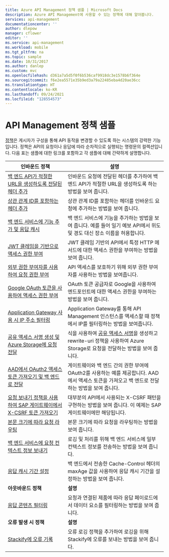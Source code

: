 ```yaml
---
title: Azure API Management 정책 샘플 | Microsoft Docs
description: Azure API Management에 사용할 수 있는 정책에 대해 알아봅니다.
services: api-management
documentationcenter: ''
author: dlepow
manager: cflower
editor: ''
ms.service: api-management
ms.workload: mobile
ms.tgt_pltfrm: na
ms.topic: sample
ms.date: 10/31/2017
ms.author: danlep
ms.custom: mvc
ms.openlocfilehash: d361a7a5d5f0f6b536caf9918dc3e1578b6f364e
ms.sourcegitcommit: f6e2ea5571e35b9ed3a79a22485eba4d20ae36cc
ms.translationtype: HT
ms.contentlocale: ko-KR
ms.lasthandoff: 09/24/2021
ms.locfileid: "128554573"
---
```

# <a name="api-management-policy-samples"></a>API Management 정책 샘플

[정책](../api-management-howto-policies.md)은 게시자가 구성을 통해 API 동작을 변경할 수 있도록 하는 시스템의 강력한 기능입니다. 정책은 API의 요청이나 응답에 따라 순차적으로 실행되는 명령문의 컬렉션입니다. 다음 표는 샘플에 대한 링크를 포함하고 각 샘플에 대해 간략하게 설명합니다.

| 인바운드 정책 | 설명 |
| ---------------- | ----------- |
| [백 엔드 API가 적절한 URL을 생성하도록 전달된 헤더 추가](./set-header-to-enable-backend-to-construct-urls.md) | 인바운드 요청에 전달된 헤더를 추가하여 백 엔드 API가 적절한 URL을 생성하도록 하는 방법을 보여 줍니다.                                                                                                        |
| [상관 관계 ID를 포함하는 헤더 추가](./add-correlation-id.md)                                                             | 상관 관계 ID를 포함하는 헤더를 인바운드 요청에 추가하는 방법을 보여 줍니다.                                                                                                                                        |
| [백 엔드 서비스에 기능 추가 및 응답 캐시](./cache-response.md)                                             | 백 엔드 서비스에 기능을 추가하는 방법을 보여 줍니다. 예를 들어 일기 예보 API에서 위도 및 경도 대신 장소 이름을 허용합니다.                                                                    |
| [JWT 클레임을 기반으로 액세스 권한 부여](./authorize-request-based-on-jwt-claims.md)                                              | JWT 클레임 기반의 API에서 특정 HTTP 메서드에 대한 액세스 권한을 부여하는 방법을 보여 줍니다.                                                                                                                                       |
| [외부 권한 부여자를 사용하여 요청 권한 부여](./authorize-request-using-external-authorizer.md)                                                   | API 액세스를 보호하기 위해 외부 권한 부여자를 사용하는 방법을 보여줍니다.                                                                                                                                                               |
| [Google OAuth 토큰을 사용하여 액세스 권한 부여](./use-google-as-oauth-token-provider.md)                                            | OAuth 토큰 공급자로 Google을 사용하여 엔드포인트에 대한 액세스 권한을 부여하는 방법을 보여 줍니다.                                                                                                                                    |
| [Application Gateway 사용 시 IP 주소 필터링](./filter-ip-addresses-when-using-appgw.md) | Application Gateway를 통해 API Management 인스턴스를 액세스할 때 정책에서 IP를 필터링하는 방법을 보여줍니다.
| [공유 액세스 서명 생성 및 Azure Storage에 요청 전달](./generate-shared-access-signature.md)                  | 식을 사용하여 [공유 액세스 서명](../../storage/common/storage-sas-overview.md)을 생성하고 rewrite-uri 정책을 사용하여 Azure Storage로 요청을 전달하는 방법을 보여 줍니다. |
| [AAD에서 OAuth2 액세스 토큰 가져오기 및 백 엔드로 전달](./use-oauth2-for-authorization.md)                             | 게이트웨이와 백 엔드 간의 권한 부여에 OAuth2를 사용하는 예를 제공합니다. AAD에서 액세스 토큰을 가져오고 백 엔드로 전달하는 방법을 보여 줍니다.                                                    |
| [요청 보내기 정책을 사용하여 SAP 게이트웨이에서 X-CSRF 토큰 가져오기](./get-x-csrf-token-from-sap-gateway.md)                           | 대부분의 API에서 사용되는 X-CSRF 패턴을 구현하는 방법을 보여 줍니다. 이 예제는 SAP 게이트웨이에만 해당됩니다.                                                                                                                           |
| [본문 크기에 따라 요청 라우팅](./route-requests-based-on-size.md)                                            | 본문 크기에 따라 요청을 라우팅하는 방법을 보여 줍니다.                                                                                                                                                       |
| [백 엔드 서비스에 요청 컨텍스트 정보 보내기](./send-request-context-info-to-backend-service.md)                    | 로깅 및 처리를 위해 백 엔드 서비스에 일부 컨텍스트 정보를 전송하는 방법을 보여 줍니다.                                                                                                                                |
| [응답 캐시 기간 설정](./set-cache-duration.md)                                                                          | 백 엔드에서 전송한 Cache-Control 헤더의 maxAge 값을 사용하여 응답 캐시 기간을 설정하는 방법을 보여 줍니다.                                                                                                             |
| **아웃바운드 정책** | **설명** |
| [응답 콘텐츠 필터링](./filter-response-content.md)                                                                         | 요청과 연결된 제품에 따라 응답 페이로드에서 데이터 요소를 필터링하는 방법을 보여 줍니다.                                                                                                        |
| **오류 발생 시 정책** | **설명** |
| [Stackify에 오류 기록](./log-errors-to-stackify.md)                                                                           | 오류 로깅 정책을 추가하여 로깅을 위해 Stackify에 오류를 보내는 방법을 보여 줍니다.                                                                                                                                            |
